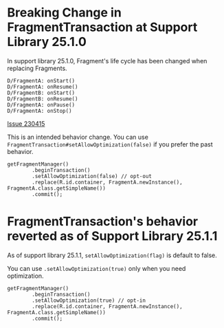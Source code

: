 # Breaking Change in FragmentTransaction at Support Library 25.1.0

In support library 25.1.0, Fragment's life cycle has been changed when replacing Fragments.

```
D/FragmentA: onStart()
D/FragmentA: onResume()
D/FragmentB: onStart()
D/FragmentB: onResume()
D/FragmentA: onPause()
D/FragmentA: onStop()
```

[Issue 230415](https://code.google.com/p/android/issues/detail?id=230415)

This is an intended behavior change.
You can use `FragmentTransaction#setAllowOptimization(false)` if you prefer the past behavior.

```
getFragmentManager()
        .beginTransaction()
        .setAllowOptimization(false) // opt-out
        .replace(R.id.container, FragmentA.newInstance(), FragmentA.class.getSimpleName())
        .commit();
```

# FragmentTransaction's behavior reverted as of Support Library 25.1.1

As of support library 25.1.1, `setAllowOptimization(flag)` is default to false.

You can use `.setAllowOptimization(true)` only when you need optimization.

```
getFragmentManager()
        .beginTransaction()
        .setAllowOptimization(true) // opt-in
        .replace(R.id.container, FragmentA.newInstance(), FragmentA.class.getSimpleName())
        .commit();
```
